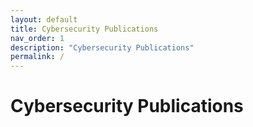 ```yaml
---
layout: default
title: Cybersecurity Publications 
nav_order: 1
description: "Cybersecurity Publications"
permalink: /
---
```


# Cybersecurity Publications 
